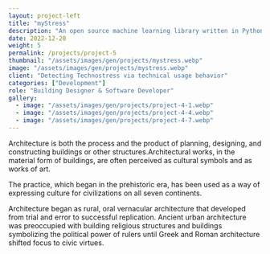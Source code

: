 ```yaml
---
layout: project-left
title: "myStress"
description: "An open source machine learning library written in Python"
date: 2022-12-20
weight: 5
permalink: /projects/project-5
thumbnail: "/assets/images/gen/projects/mystress.webp"
image: "/assets/images/gen/projects/mystress.webp"
client: "Detecting Technostress via technical usage behavior"
categories: ["Development"]
role: "Building Designer & Software Developer"
gallery:
  - image: "/assets/images/gen/projects/project-4-1.webp"
  - image: "/assets/images/gen/projects/project-4-4.webp"
  - image: "/assets/images/gen/projects/project-4-7.webp"
---
```


Architecture is both the process and the product of planning, designing, and constructing buildings or other structures.Architectural works, in the material form of buildings, are often perceived as cultural symbols and as works of art.

The practice, which began in the prehistoric era, has been used as a way of expressing culture for civilizations on all seven continents.

Architecture began as rural, oral vernacular architecture that developed from trial and error to successful replication. Ancient urban architecture was preoccupied with building religious structures and buildings symbolizing the political power of rulers until Greek and Roman architecture shifted focus to civic virtues.
